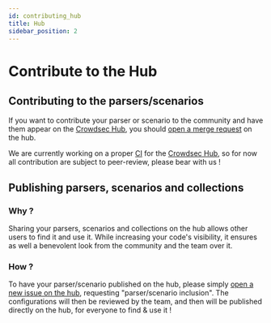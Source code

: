 ```yaml
---
id: contributing_hub
title: Hub
sidebar_position: 2
---
```


# Contribute to the Hub

## Contributing to the parsers/scenarios

If you want to contribute your parser or scenario to the community and have them appear on the [Crowdsec Hub](https://hub.crowdsec.net/), you should [open a merge request](https://github.com/crowdsecurity/hub/pulls) on the hub.

We are currently working on a proper [CI](https://en.wikipedia.org/wiki/Continuous_integration) for the [Crowdsec Hub](https://hub.crowdsec.net/), so for now all contribution are subject to peer-review, please bear with us !

## Publishing parsers, scenarios and collections

### Why ?

Sharing your parsers, scenarios and collections on the hub allows other users to find it and use it. While increasing your code's visibility, it ensures as well a benevolent look from the community and the team over it.

### How ?

To have your parser/scenario published on the hub, please simply [open a new issue on the hub](https://github.com/crowdsecurity/hub/issues/new), requesting "parser/scenario inclusion". The configurations will then be reviewed by the team, and then will be published directly on the hub, for everyone to find & use it !

